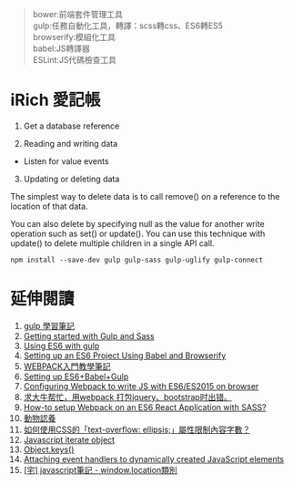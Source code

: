 >bower:前端套件管理工具  
>gulp:任務自動化工具，轉譯：scss轉css、ES6轉ES5  
>browserify:模組化工具  
>babel:JS轉譯器   
>ESLint:JS代碼檢查工具

# iRich 愛記帳 

1. Get a database reference

2. Reading and writing data

- Listen for value events

3. Updating or deleting data

The simplest way to delete data is to call remove() on a reference to the location of that data.

You can also delete by specifying null as the value for another write operation such as set() or update(). You can use this technique with update() to delete multiple children in a single API call.

```
npm install --save-dev gulp gulp-sass gulp-uglify gulp-connect
```

# 延伸閱讀
1. [gulp 學習筆記](https://www.gitbook.com/book/kejyuntw/gulp-learning-notes/details)
2. [Getting started with Gulp and Sass](http://ryanchristiani.com/getting-started-with-gulp-and-sass/)
3. [Using ES6 with gulp](https://markgoodyear.com/2015/06/using-es6-with-gulp/)
4. [Setting up an ES6 Project Using Babel and Browserify](https://www.sitepoint.com/setting-up-es6-project-using-babel-browserify/)
5. [WEBPACK入門教學筆記](http://blog.kkbruce.net/2015/10/webpack.html#.WAIU7JN96zY)
6. [Setting up ES6+Babel+Gulp](http://ramkulkarni.com/blog/setting-up-es6-babel-gulp/)
7. [Configuring Webpack to write JS with ES6/ES2015 on browser](https://medium.com/daily-js-tips/configuring-webpack-to-write-js-with-es6-es2015-on-browser-cd089a79ecea#.uo1psi41n)
8. [求大牛帮忙，用webpack 打包jquery、bootstrap时出错。](http://react-china.org/t/webpack-jquery-bootstrap/1669)
9. [How-to setup Webpack on an ES6 React Application with SASS?](https://www.jonathan-petitcolas.com/2015/05/15/howto-setup-webpack-on-es6-react-application-with-sass.html)
10. [動物認養](http://data.coa.gov.tw/Service/OpenData/AnimalOpenData.aspx)
11. [如何使用CSS的「text-overflow: ellipsis;」屬性限制內容字數？](http://www.astralweb.com.tw/css-ellipsis/)
12. [Javascript iterate object](http://stackoverflow.com/questions/14379274/javascript-iterate-object)
13. [Object.keys()](https://developer.mozilla.org/zh-TW/docs/Web/JavaScript/Reference/Global_Objects/Object/keys)
14. [Attaching event handlers to dynamically created JavaScript elements](https://toddmotto.com/attaching-event-handlers-to-dynamically-created-javascript-elements/)
15. [[宅] javascript筆記 - window.location類別](http://cat-son.blogspot.tw/2012/11/javascript-windowlocation.html)
